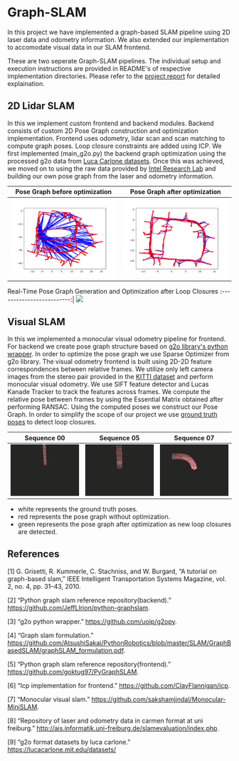 # Graph-SLAM

In this project we have implemented a graph-based SLAM pipeline using 2D laser data and odometry information. We also extended our implementation to accomodate visual data in our SLAM frontend.

These are two seperate Graph-SLAM pipelines. The individual setup and execution instructions are provided in README's of respective implementation directories. Please refer to the [project report](Graph_SLAM_Report.pdf) for detailed explaination.

## 2D Lidar SLAM
In this we implement custom frontend and backend modules. Backend consists of custom 2D Pose Graph construction and optimization implementation. Frontend uses odometry, lidar scan and scan matching to compute graph poses. Loop closure constraints are added using ICP. We first implemented (main_g2o.py) the backend graph optimization using the processed g2o data from [Luca Carlone datasets](https://lucacarlone.mit.edu/datasets/). Once this was achieved, we moved on to using the raw data provided by [Intel Research Lab](http://ais.informatik.uni-freiburg.de/slamevaluation/datasets.php) and building our own pose graph from the laser and odometry information.

Pose Graph before optimization |  Pose Graph after optimization
:-------------------------:|:-------------------------:
![](2d_lidar_slam/results/graph_optimization/Before_INTEL.png)  |  ![](2d_lidar_slam/results/graph_optimization/After_INTEL.png)

Real-Time Pose Graph Generation and Optimization after Loop Closures
:-------------------------:|
![](2d_lidar_slam/results/slam_intel_3700.gif)

## Visual SLAM

In this we implemented a monocular visual odometry pipeline for frontend. For backend we create pose graph structure based on [g2o library's python wrapper](https://github.com/uoip/g2opy). In order to optimize the pose graph we use Sparse Optimizer from g2o library. The visual odometry frontend is built using 2D-2D feature correspondences between relative frames. We utilize only left camera images from the stereo pair provided in the [KITTI dataset](http://www.cvlibs.net/datasets/kitti/eval_odometry.php) and perform monocular visual odometry. We use SIFT feature detector and Lucas Kanade Tracker to track the features across frames. We compute the relative pose between frames by using the Essential Matrix obtained after performing RANSAC. Using the computed poses we construct our Pose Graph. In order to simplify the scope of our project we use [ground truth poses](http://www.cvlibs.net/datasets/kitti/eval_odometry.php) to detect loop closures.

Sequence 00 | Sequence 05 | Sequence 07
:----------:|:-----------:|:-----------:
![](visual_slam/data/sequence00.gif) | ![](visual_slam/data/sequence05.gif)| ![](visual_slam/data/sequence07.gif)
- white represents the ground truth poses.
- red represents the pose graph without optimization.
- green represents the pose graph after optimization as new loop closures are detected.

## References

[1] G. Grisetti, R. Kummerle, C. Stachniss, and W. Burgard, “A tutorial on graph-based slam,” IEEE Intelligent Transportation Systems Magazine, vol. 2, no. 4, pp. 31–43, 2010.

[2] “Python graph slam reference repository(backend).” https://github.com/JeffLIrion/python-graphslam.

[3] “g2o python wrapper.” https://github.com/uoip/g2opy.

[4] “Graph slam formulation.” https://github.com/AtsushiSakai/PythonRobotics/blob/master/SLAM/GraphBasedSLAM/graphSLAM_formulation.pdf.

[5] “Python graph slam reference repository(frontend).” https://github.com/goktug97/PyGraphSLAM.

[6] “Icp implementation for frontend.” https://github.com/ClayFlannigan/icp.

[7] “Monocular visual slam.” https://github.com/sakshamjindal/Monocular-MiniSLAM.

[8] “Repository of laser and odometry data in carmen format at uni freiburg.” http://ais.informatik.uni-freiburg.de/slamevaluation/index.php.

[9] “g2o format datasets by luca carlone.” https://lucacarlone.mit.edu/datasets/
